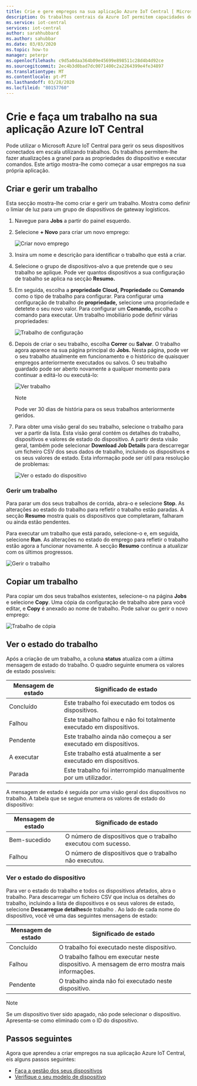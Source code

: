 ```yaml
---
title: Crie e gere empregos na sua aplicação Azure IoT Central [ Microsoft Docs
description: Os trabalhos centrais da Azure IoT permitem capacidades de gestão de dispositivos a granel, tais como atualizar propriedades ou executar um comando.
ms.service: iot-central
services: iot-central
author: sarahhubbard
ms.author: sahubbar
ms.date: 03/03/2020
ms.topic: how-to
manager: peterpr
ms.openlocfilehash: c9d5a0daa364b09e45699e898511c28d4b4d92ce
ms.sourcegitcommit: 2ec4b3d0bad7dc0071400c2a2264399e4fe34897
ms.translationtype: MT
ms.contentlocale: pt-PT
ms.lasthandoff: 03/28/2020
ms.locfileid: "80157760"
---
```

# <a name="create-and-run-a-job-in-your-azure-iot-central-application"></a>Crie e faça um trabalho na sua aplicação Azure IoT Central

Pode utilizar o Microsoft Azure IoT Central para gerir os seus dispositivos conectados em escala utilizando trabalhos. Os trabalhos permitem-lhe fazer atualizações a granel para as propriedades do dispositivo e executar comandos. Este artigo mostra-lhe como começar a usar empregos na sua própria aplicação.

## <a name="create-and-run-a-job"></a>Criar e gerir um trabalho

Esta secção mostra-lhe como criar e gerir um trabalho. Mostra como definir o limiar de luz para um grupo de dispositivos de gateway logísticos.

1. Navegue para **Jobs** a partir do painel esquerdo.

2. Selecione **+ Novo** para criar um novo emprego:

    ![Criar novo emprego](./media/howto-run-a-job/createnewjob.png)

3. Insira um nome e descrição para identificar o trabalho que está a criar.

4. Selecione o grupo de dispositivos-alvo a que pretende que o seu trabalho se aplique. Pode ver quantos dispositivos a sua configuração de trabalho se aplica na secção **Resumo.**

5. Em seguida, escolha a **propriedade Cloud,** **Propriedade** ou **Comando** como o tipo de trabalho para configurar. Para configurar uma configuração de trabalho de **propriedade,** selecione uma propriedade e detetete o seu novo valor. Para configurar um **Comando,** escolha o comando para executar. Um trabalho imobiliário pode definir várias propriedades:

    ![Trabalho de configuração](./media/howto-run-a-job/configurejob.png)

6. Depois de criar o seu trabalho, escolha **Correr** ou **Salvar**. O trabalho agora aparece na sua página principal do **Jobs.** Nesta página, pode ver o seu trabalho atualmente em funcionamento e o histórico de quaisquer empregos anteriormente executados ou salvos. O seu trabalho guardado pode ser aberto novamente a qualquer momento para continuar a editá-lo ou executá-lo:

    ![Ver trabalho](./media/howto-run-a-job/viewjob.png)

    > [!NOTE]
    > Pode ver 30 dias de história para os seus trabalhos anteriormente geridos.

7. Para obter uma visão geral do seu trabalho, selecione o trabalho para ver a partir da lista. Esta visão geral contém os detalhes do trabalho, dispositivos e valores de estado do dispositivo. A partir desta visão geral, também pode selecionar **Download Job Details** para descarregar um ficheiro CSV dos seus dados de trabalho, incluindo os dispositivos e os seus valores de estado. Esta informação pode ser útil para resolução de problemas:

    ![Ver o estado do dispositivo](./media/howto-run-a-job/downloaddetails.png)

### <a name="manage-a-job"></a>Gerir um trabalho

Para parar um dos seus trabalhos de corrida, abra-o e selecione **Stop**. As alterações ao estado do trabalho para refletir o trabalho estão paradas. A secção **Resumo** mostra quais os dispositivos que completaram, falharam ou ainda estão pendentes.

Para executar um trabalho que está parado, selecione-o e, em seguida, selecione **Run**. As alterações no estado do emprego para refletir o trabalho estão agora a funcionar novamente. A secção **Resumo** continua a atualizar com os últimos progressos.

![Gerir o trabalho](./media/howto-run-a-job/managejob.png)

## <a name="copy-a-job"></a>Copiar um trabalho

Para copiar um dos seus trabalhos existentes, selecione-o na página **Jobs** e selecione **Copy**. Uma cópia da configuração de trabalho abre para você editar, e **Copy** é anexado ao nome de trabalho. Pode salvar ou gerir o novo emprego:

![Trabalho de cópia](./media/howto-run-a-job/copyjob.png)

## <a name="view-the-job-status"></a>Ver o estado do trabalho

Após a criação de um trabalho, a coluna **status** atualiza com a última mensagem de estado do trabalho. O quadro seguinte enumera os valores de estado possíveis:

| Mensagem de estado       | Significado de estado                                          |
| -------------------- | ------------------------------------------------------- |
| Concluído            | Este trabalho foi executado em todos os dispositivos.              |
| Falhou               | Este trabalho falhou e não foi totalmente executado em dispositivos.  |
| Pendente              | Este trabalho ainda não começou a ser executado em dispositivos.         |
| A executar              | Este trabalho está atualmente a ser executado em dispositivos.             |
| Parada              | Este trabalho foi interrompido manualmente por um utilizador.           |

A mensagem de estado é seguida por uma visão geral dos dispositivos no trabalho. A tabela que se segue enumera os valores de estado do dispositivo:

| Mensagem de estado       | Significado de estado                                                     |
| -------------------- | ------------------------------------------------------------------ |
| Bem-sucedido            | O número de dispositivos que o trabalho executou com sucesso.       |
| Falhou               | O número de dispositivos que o trabalho não executou.       |

### <a name="view-the-device-status"></a>Ver o estado do dispositivo

Para ver o estado do trabalho e todos os dispositivos afetados, abra o trabalho. Para descarregar um ficheiro CSV que inclua os detalhes do trabalho, incluindo a lista de dispositivos e os seus valores de estado, selecione **Descarregue detalhes**de trabalho . Ao lado de cada nome do dispositivo, você vê uma das seguintes mensagens de estado:

| Mensagem de estado       | Significado de estado                                                                |
| -------------------- | ----------------------------------------------------------------------------- |
| Concluído            | O trabalho foi executado neste dispositivo.                                     |
| Falhou               | O trabalho falhou em executar neste dispositivo. A mensagem de erro mostra mais informações.  |
| Pendente              | O trabalho ainda não foi executado neste dispositivo.                                   |

> [!NOTE]
> Se um dispositivo tiver sido apagado, não pode selecionar o dispositivo. Apresenta-se como eliminado com o ID do dispositivo.

## <a name="next-steps"></a>Passos seguintes

Agora que aprendeu a criar empregos na sua aplicação Azure IoT Central, eis alguns passos seguintes:

- [Faça a gestão dos seus dispositivos](howto-manage-devices.md)
- [Verifique o seu modelo de dispositivo](howto-version-device-template.md)
